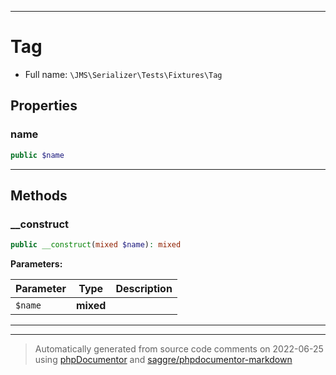 ***

# Tag





* Full name: `\JMS\Serializer\Tests\Fixtures\Tag`



## Properties


### name



```php
public $name
```






***

## Methods


### __construct



```php
public __construct(mixed $name): mixed
```








**Parameters:**

| Parameter | Type | Description |
|-----------|------|-------------|
| `$name` | **mixed** |  |




***


***
> Automatically generated from source code comments on 2022-06-25 using [phpDocumentor](http://www.phpdoc.org/) and [saggre/phpdocumentor-markdown](https://github.com/Saggre/phpDocumentor-markdown)
